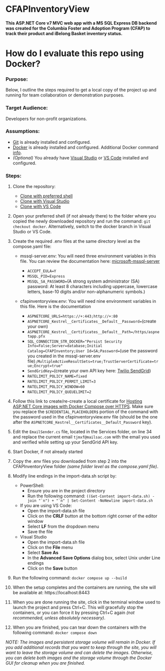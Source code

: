 # CFAPInventoryView

#### This ASP.NET Core v7 MVC web app with a MS SQL Express DB backend was created for the Columbia Foster and Adoption Program (CFAP) to track their product and iBelong Basket inventory status.

# How do I evaluate this repo using Docker?

### Purpose:

Below, I outline the steps required to get a local copy of the project up and running for team collaboration or demonstration purposes.

### Target Audience:

Developers for non-profit organizations.

### Assumptions:

- [Git](https://github.com/git-guides/install-git) is already installed and configured.
- [Docker](https://docs.docker.com/get-docker/) is already installed and configured. Additional Docker command [info](./README.Docker.md).
- _(Optional)_ You already have [Visual Studio](https://visualstudio.microsoft.com/downloads/) or [VS Code](https://code.visualstudio.com/download) installed and configured.

### Steps:

1. Clone the repository:
   - [Clone with preferred shell](https://docs.github.com/en/repositories/creating-and-managing-repositories/cloning-a-repository)
   - [Clone with Visual Studio](https://learn.microsoft.com/en-us/visualstudio/version-control/git-clone-repository?view=vs-2022)
   - [Clone with VS Code](https://learn.microsoft.com/en-us/azure/developer/javascript/how-to/with-visual-studio-code/clone-github-repository?tabs=create-repo-command-palette%2Cinitialize-repo-activity-bar%2Ccreate-branch-command-palette%2Ccommit-changes-command-palette%2Cpush-command-palette)
2. Open your preferred shell (if not already there) to the folder where you copied the newly downloaded repository and run the command: `git checkout docker`. Alternatively, switch to the docker branch in Visual Studio or VS Code.
3. Create the required .env files at the same directory level as the compose.yaml file:

    - mssql-server.env: You will need three environment variables in this file. You can review the documentation here:  [microsoft-mssql-server](https://hub.docker.com/_/microsoft-mssql-server)

      - `ACCEPT_EULA=Y`
      - `MSSQL_PID=Express`
      - `MSSQL_SA_PASSWORD=`(A strong system administrator (SA) password: At least 8 characters including uppercase, lowercase letters, base-10 digits and/or non-alphanumeric symbols.)

    - cfapinventoryview.env:  You will need nine environment variables in this file.  Here is the documentation

      - `ASPNETCORE_URLS=https://+:443;http://+:80`
      - `ASPNETCORE_Kestrel__Certificates__Default__Password=`(create your own)
      - `ASPNETCORE_Kestrel__Certificates__Default__Path=/https/aspnetapp.pfx`
      - `SQL_CONNECTION_STR_DOCKER="Persist Security Info=False;Server=database;Initial Catalog=CFAPInventory;User Id=SA;Password=`(use the password you created in the mssql-server.env file)`;MultipleActiveResultSets=true;TrustServerCertificate=true;Encrypt=true"`
      - `SendGridKey=`(create your own API key here:  [Twilio SendGrid](https://sendgrid.com/))
      - `RATELIMIT_POLICY_NAME=fixed`
      - `RATELIMIT_POLICY_PERMIT_LIMIT=3`
      - `RATELIMIT_POLICY_WINDOW=60`
      - `RATELIMIT_POLICY_QUEUELIMIT=2`

4. Follow this link to create/re-create a local certificate for [Hosting ASP.NET Core images with Docker Compose over HTTPS](https://learn.microsoft.com/en-us/aspnet/core/security/docker-compose-https?view=aspnetcore-7.0"). Make sure you replace the `$CREDENTIAL_PLACEHOLDER$` portion of the command with the password used in the cfapinventoryview.env file (should be the one after the `ASPNETCORE_Kestrel__Certificates__Default_Password` key).
5. Edit the `EmailSender.cs` file, located in the Services folder, on line 34 and replace the current email `tjmxf@mailsac.com` with the email you used and verified while setting up your SendGrid API key.
6. Start Docker, if not already started
7. Copy the .env files you downloaded from step 2 into the CFAPInventoryView folder _(same folder level as the compose.yaml file)_.
8. Modify line endings in the import-data.sh script by:

   - PowerShell:
     - Ensure you are in the project directory
     - Run the following command: `` ((Get-Content import-data.sh) -join "`n") + "`n" | Set-Content -NoNewline import-data.sh ``
   - If you are using VS Code:
     - Open the import-data.sh file
     - Click on the **CRLF** button at the bottom right corner of the editor window
     - Select **LF** from the dropdown menu
     - Save the file
   - Visual Studio
     - Open the import-data.sh file
     - Click on the **File** menu
     - Select **Save As**
     - In the **Advanced Save Options** dialog box, select Unix under Line endings
     - Click on the **Save** button

9. Run the following command: `docker compose up --build`
10. When the setup completes and the containers are running, the site will be available at: https://localhost:8443
11. When you are done running the site, click in the terminal window used to launch the project and press Ctrl+C. This will gracefully stop the containers, or you can force it by pressing Ctrl+C again _(not recommended, unless absolutely necessary)_.
12. When you are finished, you can tear down the containers with the following command: `docker compose down`

_NOTE: The images and persistent storage volume will remain in Docker. If you add additional records that you want to keep through the site, you will want to leave the storage volume and can delete the images. Otherwise, you can delete both images and the storage volume through the Docker GUI for cleanup when you are finished._